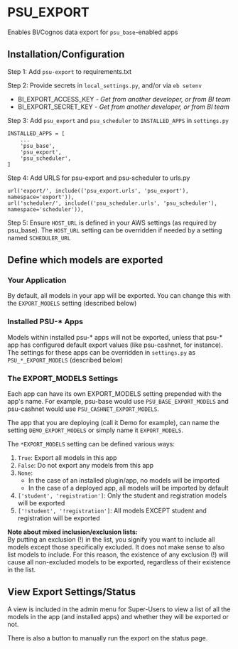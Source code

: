 # PSU_EXPORT

Enables BI/Cognos data export for `psu_base`-enabled apps

## Installation/Configuration

Step 1: Add `psu-export` to requirements.txt

Step 2: Provide secrets in `local_settings.py`, and/or via `eb setenv`
* BI_EXPORT_ACCESS_KEY *- Get from another developer, or from BI team*
* BI_EXPORT_SECRET_KEY *- Get from another developer, or from BI team*

Step 3: Add `psu_export` and `psu_scheduler` to `INSTALLED_APPS` in `settings.py`
```buildoutcfg
INSTALLED_APPS = [
    ...
    'psu_base',
    'psu_export',
    'psu_scheduler',
]
```

Step 4: Add URLS for psu-export and psu-scheduler to urls.py
```
url('export/', include(('psu_export.urls', 'psu_export'), namespace='export')),
url('scheduler/', include(('psu_scheduler.urls', 'psu_scheduler'), namespace='scheduler')),
```

Step 5: Ensure `HOST_URL` is defined in your AWS settings (as required by psu_base). 
The `HOST_URL` setting can be overridden if needed by a setting named `SCHEDULER_URL`

## Define which models are exported

### Your Application
By default, all models in your app will be exported.  You can change this with the `EXPORT_MODELS` 
setting (described below)

### Installed PSU-* Apps
Models within installed psu-* apps will not be exported, unless that psu-* 
app has configured default export values (like psu-cashnet, for instance). 
The settings for these apps can be overridden in `settings.py` as `PSU_*_EXPORT_MODELS` (described below)

### The EXPORT_MODELS Settings
Each app can have its own EXPORT_MODELS setting prepended with the app's name. 
For example, psu-base would use `PSU_BASE_EXPORT_MODELS` and psu-cashnet would use `PSU_CASHNET_EXPORT_MODELS`. 

The app that you are deploying (call it Demo for example), can name the setting 
`DEMO_EXPORT_MODELS` or simply name it `EXPORT_MODELS`.

The `*EXPORT_MODELS` setting can be defined various ways:
1. `True`: Export all models in this app
1. `False`: Do not export any models from this app
1. `None`: 
   * In the case of an installed plugin/app, no models will be imported
   * In the case of a deployed app, all models will be imported by default
1. `['student', 'registration']`: Only the student and registration models will be exported
1. `['!student', '!registration']`: All models EXCEPT student and registration will be exported  

**Note about mixed inclusion/exclusion lists:**  
By putting an exclusion (!) in the list, you signify you want to include all models except those 
specifically excluded.  It does not make sense to also list models to include.  For this reason,
the existence of any exclusion (!) will cause all non-excluded models to be exported, regardless of 
their existence in the list.

## View Export Settings/Status
A view is included in the admin menu for Super-Users to view a list of all the models in the app 
(and installed apps) and whether they will be exported or not.  

There is also a button to manually run the export on the status page.